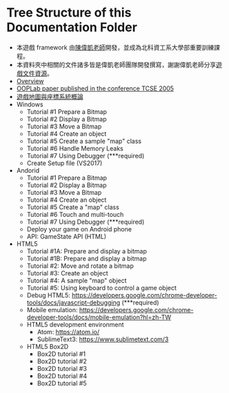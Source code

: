 # Tree Structure of this Documentation Folder

- 本遊戲 framework 由[陳偉凱老師](http://www.cc.ntut.edu.tw/~wkchen/)開發，並成為北科資工系大學部重要訓練課程。
- 本資料夾中相關的文件諸多皆是偉凱老師團隊開發撰寫，謝謝偉凱老師分享[遊戲文件資源](https://myweb.ntut.edu.tw/~wkchen/game/)。
- [Overview](https://css-gitlab.csie.ntut.edu.tw/109000000/oopl2020s/-/blob/master/0.%20Documentation/0.%20Overview)
- [OOPLab paper published in the conference TCSE 2005](https://css-gitlab.csie.ntut.edu.tw/109000000/oopl2020s/-/blob/master/0.%20Documentation/ooplab_tcse_paper.pdf)
- [遊戲地圖與座標系統概論](https://css-gitlab.csie.ntut.edu.tw/109000000/oopl2020s/-/blob/master/0.%20Documentation/%E9%81%8A%E6%88%B2%E5%9C%B0%E5%9C%96%E8%88%87%E5%BA%A7%E6%A8%99%E7%B3%BB%E7%B5%B1%E6%A6%82%E8%AB%96.pdf)
- Windows
    - Tutorial #1 Prepare a Bitmap
    - Tutorial #2 Display a Bitmap
    - Tutorial #3 Move a Bitmap
    - Tutorial #4 Create an object
    - Tutorial #5 Create a sample "map" class
    - Tutorial #6 Handle Memory Leaks
    - Tutorial #7 Using Debugger (***required)
    - Create Setup file (VS2017)
- Andorid
    - Tutorial #1 Prepare a Bitmap
    - Tutorial #2 Display a Bitmap
    - Tutorial #3 Move a Bitmap
    - Tutorial #4 Create an object
    - Tutorial #5 Create a "map" class
    - Tutorial #6 Touch and multi-touch  
    - Tutorial #7 Using Debugger (***required)
    - Deploy your game on Android phone
    - API: GameState API (HTML)
- HTML5
    - Tutorial #1A: Prepare and display a bitmap
    - Tutorial #1B: Prepare and display a bitmap
    - Tutorial #2: Move and rotate a bitmap
    - Tutorial #3: Create an object
    - Tutorial #4: A sample "map" object
    - Tutorial #5: Using keyboard to control a game object
    - Debug HTML5: https://developers.google.com/chrome-developer-tools/docs/javascript-debugging (***required)
    - Mobile emulation: https://developers.google.com/chrome-developer-tools/docs/mobile-emulation?hl=zh-TW
    - HTML5 development environment
        - Atom: https://atom.io/
        - SublimeText3: https://www.sublimetext.com/3
    - HTML5 Box2D
        - Box2D tutorial #1
        - Box2D tutorial #2
        - Box2D tutorial #3
        - Box2D tutorial #4
        - Box2D tutorial #5
